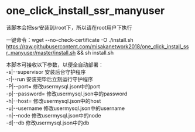 # one_click_install_ssr_manyuser

该脚本会把ssr安装到/root下，所以请在root用户下执行

一键命令：wget --no-check-certificate -O ./install.sh https://raw.githubusercontent.com/misakanetwork2018/one_click_install_ssr_manyuser/master/install.sh && sh install.sh

本脚本可接收以下参数，以便全自动部署：  
-s|--supervisor  安装后台守护程序  
-r|--run 安装完毕后立刻运行守护程序  
-P|--port= 修改usermysql.json中的port  
-p|--password= 修改usermysql.json中的password  
-h|--host= 修改usermysql.json中的host  
-u|--username 修改usermysql.json中的username  
-n|--node 修改usermysql.json中的node  
-d|--db 修改usermysql.json中的db  
